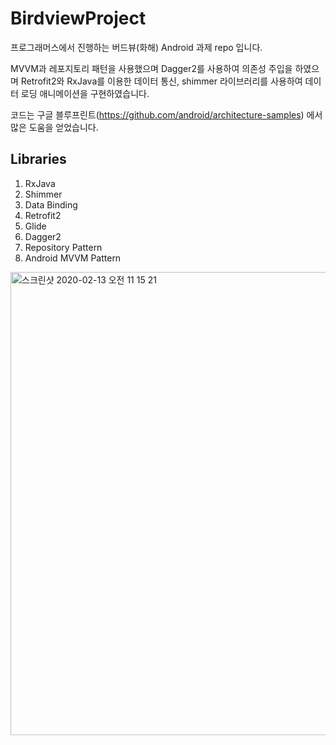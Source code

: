 # BirdviewProject
프로그래머스에서 진행하는 버드뷰(화해) Android 과제 repo 입니다.

MVVM과 레포지토리 패턴을 사용했으며
Dagger2를 사용하여 의존성 주입을 하였으며 Retrofit2와 RxJava를 이용한 데이터 통신,
shimmer 라이브러리를 사용하여 데이터 로딩 애니메이션을 구현하였습니다.

코드는 구글 블루프린트(https://github.com/android/architecture-samples) 에서 많은 도움을 얻었습니다.


## Libraries
1. RxJava
2. Shimmer
3. Data Binding
4. Retrofit2
5. Glide
6. Dagger2
6. Repository Pattern
7. Android MVVM Pattern

<img width="741" alt="스크린샷 2020-02-13 오전 11 15 21" src="https://user-images.githubusercontent.com/11826473/74518634-87f5bf80-4f57-11ea-807e-dac335cb2bbe.png">


